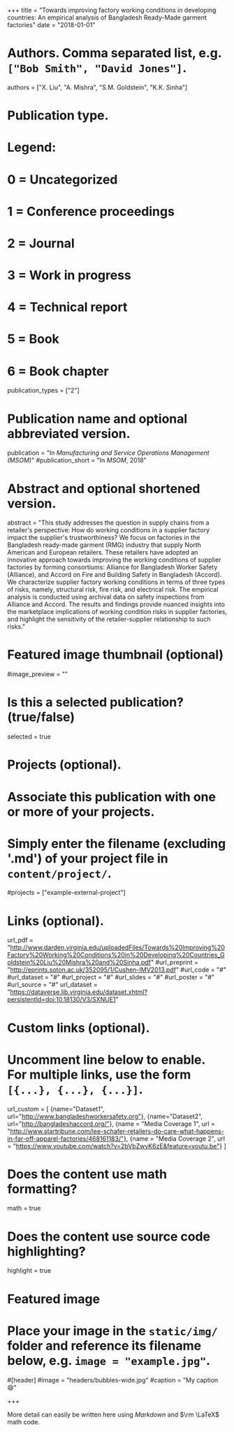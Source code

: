 +++
title = "Towards improving factory working conditions in developing countries: An empirical analysis of Bangladesh Ready-Made garment factories"
date = "2018-01-01"

# Authors. Comma separated list, e.g. `["Bob Smith", "David Jones"]`.
authors = ["X. Liu", "A. Mishra", "S.M. Goldstein", "K.K. Sinha"]

# Publication type.
# Legend:
# 0 = Uncategorized
# 1 = Conference proceedings
# 2 = Journal
# 3 = Work in progress
# 4 = Technical report
# 5 = Book
# 6 = Book chapter
publication_types = ["2"]

# Publication name and optional abbreviated version.
publication = "In *Manufacturing and Service Operations Management (MSOM)*"
#publication_short = "In *MSOM*, 2018"

# Abstract and optional shortened version.
abstract = "This study addresses the question in supply chains from a retailer's perspective: How do working conditions in a supplier factory impact the supplier's trustworthiness? We focus on factories in the Bangladesh ready-made garment (RMG) industry that supply North American and European retailers. These retailers have adopted an innovative approach towards improving the working conditions of supplier factories by forming consortiums: Alliance for Bangladesh Worker Safety (Alliance), and Accord on Fire and Building Safety in Bangladesh (Accord). We characterize supplier factory working conditions in terms of three types of risks, namely, structural risk, fire risk, and electrical risk. The empirical analysis is conducted using archival data on safety inspections from Alliance and Accord. The results and findings provide nuanced insights into the marketplace implications of working condition risks in supplier factories, and highlight the sensitivity of the retailer-supplier relationship to such risks." 

# Featured image thumbnail (optional)
#image_preview = ""

# Is this a selected publication? (true/false)
selected = true

# Projects (optional).
#   Associate this publication with one or more of your projects.
#   Simply enter the filename (excluding '.md') of your project file in `content/project/`.
#projects = ["example-external-project"]

# Links (optional).
url_pdf = "http://www.darden.virginia.edu/uploadedFiles/Towards%20Improving%20Factory%20Working%20Conditions%20in%20Developing%20Countries_Goldstein%20Liu%20Mishra%20and%20Sinha.pdf"
#url_preprint = "http://eprints.soton.ac.uk/352095/1/Cushen-IMV2013.pdf"
#url_code = "#"
#url_dataset = "#"
#url_project = "#"
#url_slides = "#"
#url_poster = "#"
#url_source = "#"
url_dataset = "https://dataverse.lib.virginia.edu/dataset.xhtml?persistentId=doi:10.18130/V3/SXNUE1"

# Custom links (optional).
#   Uncomment line below to enable. For multiple links, use the form `[{...}, {...}, {...}]`.

url_custom = [
{name="Dataset1", url="http://www.bangladeshworkersafety.org"},
{name="Dataset2", url="http://bangladeshaccord.org/"},
{name = "Media Coverage 1", url = "http://www.startribune.com/lee-schafer-retailers-do-care-what-happens-in-far-off-apparel-factories/468161183/"},
{name = "Media Coverage 2", url = "https://www.youtube.com/watch?v=2bVbZwyK6zE&feature=youtu.be"}
] 

# Does the content use math formatting?
math = true

# Does the content use source code highlighting?
highlight = true

# Featured image
# Place your image in the `static/img/` folder and reference its filename below, e.g. `image = "example.jpg"`.
#[header]
#image = "headers/bubbles-wide.jpg"
#caption = "My caption :smile:"

+++

More detail can easily be written here using *Markdown* and $\rm \LaTeX$ math code.
